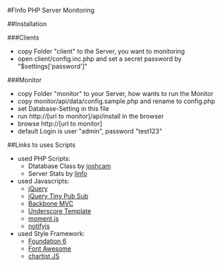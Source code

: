#FInfo PHP Server Monitoring

##Installation

###Clients
- copy Folder "client" to the Server, you want to monitoring
- open client/config.inc.php and set a secret password by "$settings['password']"

###Monitor
- copy Folder "monitor" to your Server, how wants to run the Monitor
- copy monitor/api/data/config.sample.php and rename to config.php
- set Database-Setting in this file
- run http://[url to monitor]/api/install in the browser
- browse http://[url to monitor]
- default Login is user "admin", password "test123"

##Links to uses Scripts
- used PHP Scripts:
    - Dtatabase Class by [joshcam](http://github.com/joshcam/PHP-MySQLi-Database-Class)
    - Server Stats by [linfo](https://github.com/jrgp/linfo)
- used Javascripts:
    - [jQuery](https://jquery.com/)
    - [jQuery Tiny Pub Sub](https://github.com/cowboy/jquery-tiny-pubsub)
    - [Backbone MVC](http://backbonejs.org/)
    - [Underscore Template](http://underscorejs.org/)
    - [moment.js](http://momentjs.com/)
    - [notifyjs](https://notifyjs.com/)
- used Style Framework:
    - [Foundation 6](http://foundation.zurb.com/)
    - [Font Awesome](https://fortawesome.github.io/Font-Awesome/)
    - [chartist JS](https://gionkunz.github.io/chartist-js/)